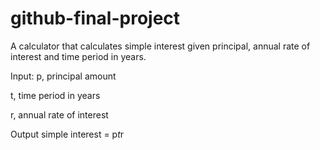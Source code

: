 # github-final-project

A calculator that calculates simple interest given principal, annual rate of interest and time period in years.

Input:
   p, principal amount
   
   t, time period in years
   
   r, annual rate of interest

Output
   simple interest = p*t*r
